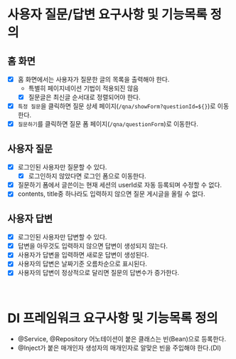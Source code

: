 # 사용자 질문/답변 요구사항 및 기능목록 정의

## 홈 화면

- [x] 홈 화면에서는 사용자가 질문한 글의 목록을 출력해야 한다.
    - 특별히 페이지네이션 기법이 적용되진 않음
    - [x] 질문글은 최신글 순서대로 정렬되어야 한다.
- [x] `특정 질문`을 클릭하면 질문 상세 페이지(`/qna/showForm?questionId=${}`)로 이동한다.
- [x] `질문하기`를 클릭하면 질문 폼 페이지(`/qna/questionForm`)로 이동한다.

## 사용자 질문

- [x] 로그인된 사용자만 질문할 수 있다.
    - [x] 로그인하지 않았다면 로그인 폼으로 이동한다.
- [x] 질문하기 폼에서 글쓴이는 현재 세션의 userId로 자동 등록되며 수정할 수 없다.
- [x] contents, title중 하나라도 입력하지 않으면 질문 게시글을 올릴 수 없다.

## 사용자 답변

- [x] 로그인된 사용자만 답변할 수 있다.
- [x] 답변을 아무것도 입력하지 않으면 답변이 생성되지 않는다.
- [x] 사용자가 답변을 입력하면 새로운 답변이 생성된다.
- [x] 사용자의 답변은 날짜기준 오름차순으로 표시된다.
- [x] 사용자의 답변이 정상적으로 달리면 질문의 답변수가 증가한다.

<br>

# DI 프레임워크 요구사항 및 기능목록 정의

- @Service, @Repository 어노테이션이 붙은 클래스는 빈(Bean)으로 등록한다.
- @Inject가 붙은 매개인자 생성자의 매개인자로 알맞은 빈을 주입해야 한다.(DI)